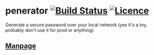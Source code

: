 # penerator [![Build Status](https://travis-ci.org/nabijaczleweli/penerator.svg)](https://travis-ci.org/nabijaczleweli/penerator) [![Licence](https://img.shields.io/badge/license-MIT-blue.svg?style=flat)](LICENSE)
Generate a secure password over your local network (yes it's a toy, probably don't use it for prod or anything)

## [Manpage](https://rawcdn.githack.com/nabijaczleweli/penerator/man/penerator.1.html)
